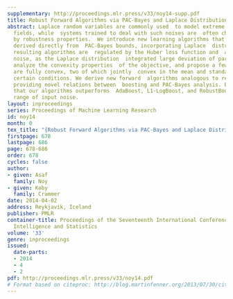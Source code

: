 ```yaml
---
supplementary: http://proceedings.mlr.press/v33/noy14-supp.pdf
title: Robust Forward Algorithms via PAC-Bayes and Laplace Distributions
abstract: Laplace random variables are commonly used  to model extreme noise in many
  fields, while  systems trained to deal with such noises are  often characterized
  by robustness properties.  We introduce new learning algorithms that  minimize objectives
  derived directly from  PAC-Bayes bounds, incorporating Laplace  distributions. The
  resulting algorithms are  regulated by the Huber loss function and  are robust to
  noise, as the Laplace distribution  integrated large deviation of parameters.  We
  analyze the convexity properties  of the objective, and propose a few bounds  which
  are fully convex, two of which jointly  convex in the mean and standard-deviation  under
  certain conditions. We derive new forward  algorithms analogous to recent boosting  algorithms,
  providing novel relations between  boosting and PAC-Bayes analysis. Experiments  show
  that our algorithms outperforms  AdaBoost, L1-LogBoost, and RobustBoost  in a wide
  range of input noise.
layout: inproceedings
series: Proceedings of Machine Learning Research
id: noy14
month: 0
tex_title: "{Robust Forward Algorithms via PAC-Bayes and Laplace Distributions}"
firstpage: 678
lastpage: 686
page: 678-686
order: 678
cycles: false
author:
- given: Asaf
  family: Noy
- given: Koby
  family: Crammer
date: 2014-04-02
address: Reykjavik, Iceland
publisher: PMLR
container-title: Proceedings of the Seventeenth International Conference on Artificial
  Intelligence and Statistics
volume: '33'
genre: inproceedings
issued:
  date-parts:
  - 2014
  - 4
  - 2
pdf: http://proceedings.mlr.press/v33/noy14.pdf
# Format based on citeproc: http://blog.martinfenner.org/2013/07/30/citeproc-yaml-for-bibliographies/
---
```

